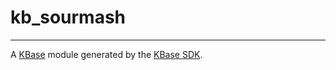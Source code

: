 
# kb_sourmash
---

A [KBase](https://kbase.us) module generated by the [KBase SDK](https://github.com/kbase/kb_sdk).


